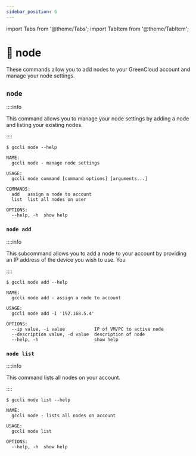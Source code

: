```yaml
---
sidebar_position: 6
---
```


import Tabs from '@theme/Tabs';
import TabItem from '@theme/TabItem';

# 📡 node

These commands allow you to add nodes to your GreenCloud account and manage your node settings.

## `node`

::::info

This command allows you to manage your node settings by adding a node and listing your existing nodes.

::::

```
$ gccli node --help
```

```
NAME:
  gccli node - manage node settings

USAGE:
  gccli node command [command options] [arguments...]

COMMANDS:
  add   assign a node to account
  list  list all nodes on user

OPTIONS:
  --help, -h  show help
```

### `node add`

::::info

This subcommand allows you to add a node to your account by providing an IP address of the device you wish to use. You 

::::


```
$ gccli node add --help
```

```
NAME:
  gccli node add - assign a node to account

USAGE:
  gccli node add -i '192.168.5.4'

OPTIONS:
  --ip value, -i value           IP of VM/PC to active node
  --description value, -d value  description of node
  --help, -h                     show help
```

### `node list`

::::info

This command lists all nodes on your account.

::::


```
$ gccli node list --help
```

```
NAME:
  gccli node - lists all nodes on account

USAGE:
  gccli node list

OPTIONS:
  --help, -h  show help
```